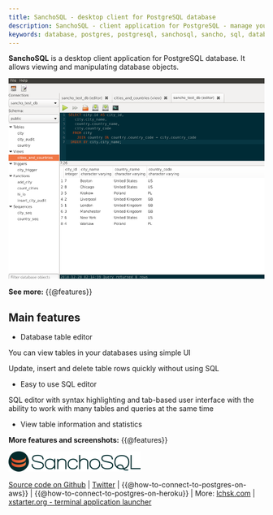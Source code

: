 ```yaml
---
title: SanchoSQL - desktop client for PostgreSQL database
description: SanchoSQL - client application for PostgreSQL - manage your database with SanchoSQL
keywords: database, postgres, postgresql, sanchosql, sancho, sql, database client, linux, database application for linux
---
```


**SanchoSQL** is a desktop client application for PostgreSQL database. It allows viewing and manipulating database objects.

![SanchoSQL main window](./data/version_0_1/sanchosql_editor_1.png "SanchoSQL main window")

**See more:** {{@features}}

## Main features

- Database table editor

You can view tables in your databases using simple UI

Update, insert and delete table rows quickly without using SQL

- Easy to use SQL editor

SQL editor with syntax highlighting and tab-based user interface with the ability to work with many tables and queries at the same time

- View table information and statistics

**More features and screenshots:** {{@features}}

![SanchoSQL](./data/sancho_logo_transparent_40.png "SanchoSQL postgres database client for Linux")

[Source code on Github](https://github.com/lchsk/sanchosql) | [Twitter](https://twitter.com/sanchosql) | {{@how-to-connect-to-postgres-on-aws}} | {{@how-to-connect-to-postgres-on-heroku}} | More: [lchsk.com](https://lchsk.com) | [xstarter.org - terminal application launcher](https://lchsk.com/xstarter)

